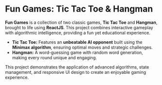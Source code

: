 # Fun Games: Tic Tac Toe & Hangman
**Fun Games** is a collection of two classic games, **Tic Tac Toe** and **Hangman**, brought to life using **ReactJS**. This project combines interactive gameplay with algorithmic intelligence, providing a fun yet educational experience.

* **Tic Tac Toe:** Features an **unbeatable AI opponent** built using the **Minimax algorithm**, ensuring optimal moves and strategic challenges.
* **Hangman:** A word-guessing game with random word generation, making every round unique and engaging.

This project demonstrates the application of advanced algorithms, state management, and responsive UI design to create an enjoyable gaming experience.
